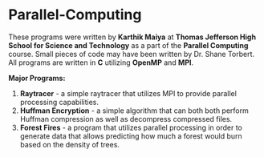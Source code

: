 # Parallel-Computing
These programs were written by **Karthik Maiya** at **Thomas Jefferson High School for Science and Technology** as a part of the **Parallel Computing** course. Small pieces of code may have been written by Dr. Shane Torbert. All programs are written in **C** utilizing **OpenMP** and **MPI**.

**Major Programs:**
1. **Raytracer** - a simple raytracer that utilizes MPI to provide parallel processing capabilities.
2. **Huffman Encryption** - a simple algorithm that can both both perform Huffman compression as well as decompress compressed files.
3. **Forest Fires** - a program that utilizes parallel processing in order to generate data that allows predicting how much a forest would burn based on the density of trees.


